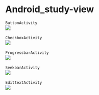 # Android_study-view
`ButtonActivity`<br>
![](https://user-images.githubusercontent.com/38582562/50398447-01ae7500-07bb-11e9-8aba-f3ba55a4ec29.gif)<br><br>
`CheckboxActivity`<br>
![](https://user-images.githubusercontent.com/38582562/50398430-e93e5a80-07ba-11e9-80fb-a0df4bc1ba2a.gif)<br><br>
`ProgressbarActivity`<br>
![](https://user-images.githubusercontent.com/38582562/50469688-e62caf80-09f0-11e9-8fab-922d8218304a.gif)<br><br>
`SeekbarActivity`<br>
![](https://user-images.githubusercontent.com/38582562/50469689-e75ddc80-09f0-11e9-8c82-ced2415acfbf.gif)<br><br>
`EdittextActivity`<br>
![](https://user-images.githubusercontent.com/38582562/50499627-7ec53d00-0a8e-11e9-98c6-1209803af84d.gif)
